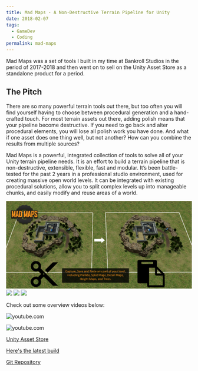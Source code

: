 ```yaml
---
title: Mad Maps - A Non-Destructive Terrain Pipeline for Unity
date: 2018-02-07
tags:
  - GameDev
  - Coding
permalink: mad-maps
---
```


Mad Maps was a set of tools I built in my time at Bankroll Studios in the period of 2017-2018 and then went on to sell on the Unity Asset Store as a standalone product for a period. 
## The Pitch

There are so many powerful terrain tools out there, but too often you will find yourself having to choose between procedural generation and a hand-crafted touch. For most terrain assets out there, adding polish means that your pipeline become destructive. If you need to go back and alter procedural elements, you will lose all polish work you have done. And what if one asset does one thing well, but not another? How can you combine the results from multiple sources?

Mad Maps is a powerful, integrated collection of tools to solve all of your Unity terrain pipeline needs. It is an effort to build a terrain pipeline that is non-destructive, extensible, flexible, fast and modular. It’s been battle-tested for the past 2 years in a professional studio environment, used for creating massive open world levels. It can be integrated with existing procedural solutions, allow you to split complex levels up into manageable chunks, and easily modify and reuse areas of a world.

![](https://raw.githubusercontent.com/cowtrix/Mad-Maps/refs/heads/master/Branding/Screen2.png)
![](https://raw.githubusercontent.com/cowtrix/Mad-Maps/refs/heads/master/Branding/Screen3.png)
![](https://raw.githubusercontent.com/cowtrix/Mad-Maps/refs/heads/master/Branding/Screen4.png)
![](https://raw.githubusercontent.com/cowtrix/Mad-Maps/refs/heads/master/Branding/Screen5.png)

Check out some overview videos below:

![youtube.com](https://www.youtube.com/watch?v=68TBlCDKxBw)

![youtube.com](https://www.youtube.com/watch?v=kW2wycHqNnI)

[Unity Asset Store](https://assetstore.unity.com/packages/tools/terrain/mad-maps-111524)

[Here's the latest build](2018/MadMaps_0_1_4a.unitypackage)

[Git Repository](https://github.com/cowtrix/Mad-Maps)

